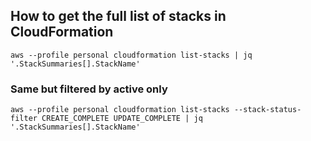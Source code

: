## How to get the full list of stacks in CloudFormation

```
aws --profile personal cloudformation list-stacks | jq '.StackSummaries[].StackName'
```

### Same but filtered by active only
```
aws --profile personal cloudformation list-stacks --stack-status-filter CREATE_COMPLETE UPDATE_COMPLETE | jq '.StackSummaries[].StackName'
```
